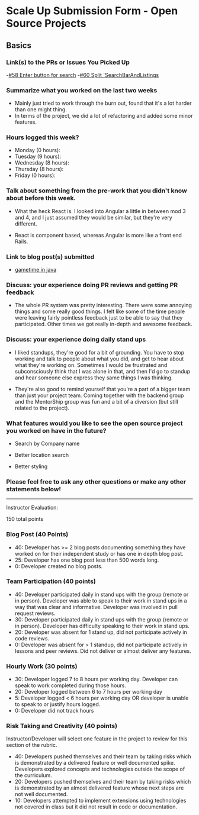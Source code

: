 # Scale Up Submission Form - Open Source Projects

## Basics

### Link(s) to the PRs or Issues You Picked Up
-[#58 Enter button for search](https://github.com/LookingForMe/lookingForFrontEnd/issues/58)
-[#60 Split `SearchBarAndListings](https://github.com/LookingForMe/lookingForFrontEnd/issues/60)

### Summarize what you worked on the last two weeks

- Mainly just tried to work through the burn out, found that it's a lot harder than one might thing.
- In terms of the project, we did a lot of refactoring and added some minor features.

### Hours logged this week?

- Monday (0 hours):
- Tuesday (9 hours):
- Wednesday (8 hours):
- Thursday (8 hours):
- Friday (0 hours):

### Talk about something from the pre-work that you didn't know about before this week.

- What the heck React is.  I looked into Angular a little in between mod 3 and 4, and I just assumed they would be similar, but they're very different.

- React is component based, whereas Angular is more like a front end Rails.

### Link to blog post(s) submitted

- [gametime in java](https://medium.com/@jdliss/let-the-game-time-begin-c3cc6c2fe02c#.3nyf262zu)

### Discuss: your experience doing PR reviews and getting PR feedback

- The whole PR system was pretty interesting.  There were some annoying things and some really good things.  I felt like some of the time people were leaving fairly pointless feedback just to be able to say that they participated.  Other times we got really in-depth and awesome feedback.

### Discuss: your experience doing daily stand ups

- I liked standups, they're good for a bit of grounding.  You have to stop working and talk to people about what you did, and get to hear about what they're working on.  Sometimes I would be frustrated and subconsciously think that I was alone in that, and then I'd go to standup and hear someone else express they same things I was thinking.

- They're also good to remind yourself that you're a part of a bigger team than just your project team.  Coming together with the backend group and the MentorShip group was fun and a bit of a diversion (but still related to the project).

### What features would you like to see the open source project you worked on have in the future?

- Search by Company name

- Better location search

- Better styling

### Please feel free to ask any other questions or make any other statements below!

-----

Instructor Evaluation:

150 total points

### Blog Post (40 Points)  
  * 40: Developer has >= 2 blog posts documenting something they have worked on for their independent study or has one in depth blog post.
  * 25: Developer has one blog post less than 500 words long.
  * 0: Developer created no blog posts.

### Team Participation (40 points)

  * 40: Developer participated daily in stand ups with the group (remote or in person). Developer was able to speak to their work in stand ups in a way that was clear and informative. Developer was involved in pull request reviews.
  * 30: Developer participated daily in stand ups with the group (remote or in person). Developer has difficulty speaking to their work in stand ups.
  * 20: Developer was absent for 1 stand up, did not participate actively in code reviews.
  * 0: Developer was absent for > 1 standup, did not participate actively in lessons and peer reviews. Did not deliver or almost deliver any features.

### Hourly Work (30 points)

  * 30: Developer logged 7 to 8 hours per working day. Developer can speak to work completed during those hours.
  * 20: Developer logged between 6 to 7 hours per working day
  * 5: Developer logged < 6 hours per working day OR developer is unable to speak to or justify hours logged.
  * 0: Developer did not track hours

### Risk Taking and Creativity (40 points)

  Instructor/Developer will select one feature in the project to review for this section of the rubric.

  * 40: Developers pushed themselves and their team by taking risks which is demonstrated by a delivered feature or well documented spike. Developers explored concepts and technologies outside the scope of the curriculum.
  * 20: Developers pushed themselves and their team by taking risks which is demonstrated by an almost delivered feature whose next steps are not well documented.
  * 10: Developers attempted to implement extensions using technologies not covered in class but it did not result in code or documentation.
